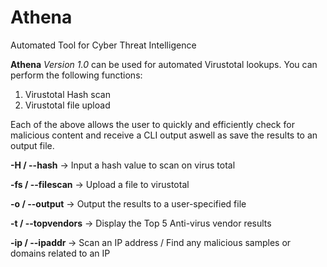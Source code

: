 # Athena
Automated Tool for Cyber Threat Intelligence

<b>Athena</b> <i>Version 1.0</i> can be used for automated Virustotal lookups. You can perform the following functions:

1) Virustotal Hash scan 
2) Virustotal file upload

Each of the above allows the user to quickly and efficiently check for malicious content and receive a CLI output aswell as save the results to an output file. 

<b>-H / --hash</b> -> Input a hash value to scan on virus total 

<b> -fs / --filescan</b> -> Upload a file to virustotal 

<b> -o / --output</b> -> Output the results to a user-specified file

<b> -t / --topvendors</b> -> Display the Top 5 Anti-virus vendor results

<b> -ip / --ipaddr </b> -> Scan an IP address / Find any malicious samples or domains related to an IP

